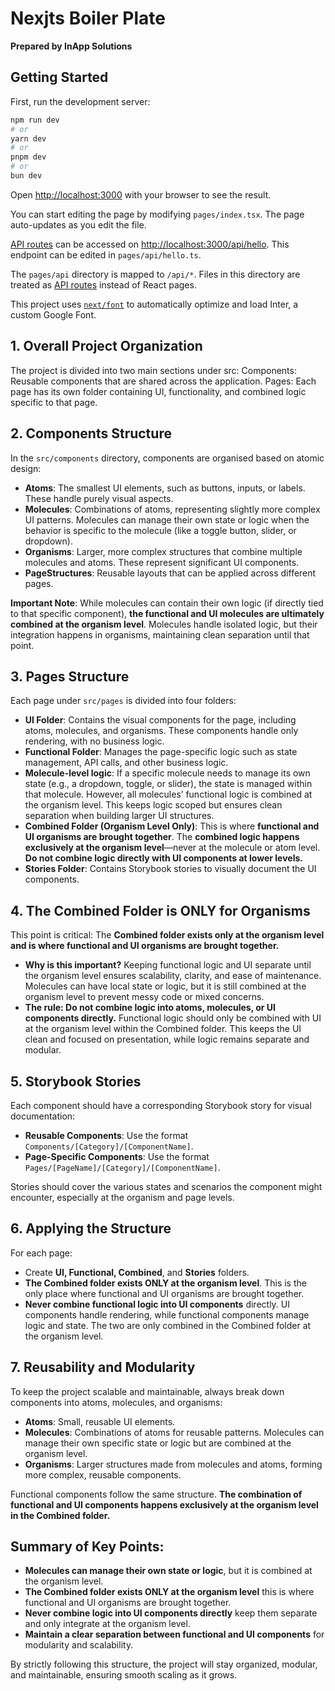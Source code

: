 # Nexjts Boiler Plate
**Prepared by InApp Solutions**

## Getting Started

First, run the development server:

```bash
npm run dev
# or
yarn dev
# or
pnpm dev
# or
bun dev
```

Open [http://localhost:3000](http://localhost:3000) with your browser to see the result.

You can start editing the page by modifying `pages/index.tsx`. The page auto-updates as you edit the file.

[API routes](https://nextjs.org/docs/api-routes/introduction) can be accessed on [http://localhost:3000/api/hello](http://localhost:3000/api/hello). This endpoint can be edited in `pages/api/hello.ts`.

The `pages/api` directory is mapped to `/api/*`. Files in this directory are treated as [API routes](https://nextjs.org/docs/api-routes/introduction) instead of React pages.

This project uses [`next/font`](https://nextjs.org/docs/basic-features/font-optimization) to automatically optimize and load Inter, a custom Google Font.

## **1. Overall Project Organization**
The project is divided into two main sections under src:
Components: Reusable components that are shared across the application.
Pages: Each page has its own folder containing UI, functionality, and combined logic specific to that page.

## **2. Components Structure**
In the `src/components` directory, components are organised based on atomic design:
- **Atoms**: The smallest UI elements, such as buttons, inputs, or labels. These handle purely visual aspects.
- **Molecules**: Combinations of atoms, representing slightly more complex UI patterns. Molecules can manage their own state or logic when the behavior is specific to the molecule (like a toggle button, slider, or dropdown).
- **Organisms**: Larger, more complex structures that combine multiple molecules and atoms. These represent significant UI components.
- **PageStructures**: Reusable layouts that can be applied across different pages.

**Important Note**: While molecules can contain their own logic (if directly tied to that specific component), **the functional and UI molecules are ultimately combined at the organism level**. Molecules handle isolated logic, but their integration happens in organisms, maintaining clean separation until that point.


## **3. Pages Structure**
Each page under `src/pages` is divided into four folders:
- **UI Folder**: Contains the visual components for the page, including atoms, molecules, and organisms. These components handle only rendering, with no business logic.
- **Functional Folder**: Manages the page-specific logic such as state management, API calls, and other business logic.
- **Molecule-level logic**: If a specific molecule needs to manage its own state (e.g., a dropdown, toggle, or slider), the state is managed within that molecule. However, all molecules’ functional logic is combined at the organism level. This keeps logic scoped but ensures clean separation when building larger UI structures.
- **Combined Folder (Organism Level Only)**: This is where **functional and UI organisms are brought together**. The **combined logic happens exclusively at the organism level**—never at the molecule or atom level. **Do not combine logic directly with UI components at lower levels.**
- **Stories Folder**: Contains Storybook stories to visually document the UI components.

## **4. The Combined Folder is ONLY for Organisms**
This point is critical: The **Combined folder exists only at the organism level and is where functional and UI organisms are brought together.**
- **Why is this important?** Keeping functional logic and UI separate until the organism level ensures scalability, clarity, and ease of maintenance. Molecules can have local state or logic, but it is still combined at the organism level to prevent messy code or mixed concerns.
- **The rule: Do not combine logic into atoms, molecules, or UI components directly.** Functional logic should only be combined with UI at the organism level within the Combined folder. This keeps the UI clean and focused on presentation, while logic remains separate and modular.

## **5. Storybook Stories**
Each component should have a corresponding Storybook story for visual documentation:
- **Reusable Components**: Use the format `Components/[Category]/[ComponentName]`.
- **Page-Specific Components**: Use the format `Pages/[PageName]/[Category]/[ComponentName]`.

Stories should cover the various states and scenarios the component might encounter, especially at the organism and page levels.

##  **6. Applying the Structure**
For each page:
- Create **UI, Functional, Combined**, and **Stories** folders.
- **The Combined folder exists ONLY at the organism level**. This is the only place where functional and UI organisms are brought together.
- **Never combine functional logic into UI components** directly. UI components handle rendering, while functional components manage logic and state. The two are only combined in the Combined folder at the organism level.

## **7. Reusability and Modularity**
To keep the project scalable and maintainable, always break down components into atoms, molecules, and organisms:
- **Atoms**: Small, reusable UI elements.
- **Molecules**: Combinations of atoms for reusable patterns. Molecules can manage their own specific state or logic but are combined at the organism level.
- **Organisms**: Larger structures made from molecules and atoms, forming more complex, reusable components.

Functional components follow the same structure. **The combination of functional and UI components happens exclusively at the organism level in the Combined folder.**

## Summary of Key Points:
- **Molecules can manage their own state or logic**, but it is combined at the organism level.
- **The Combined folder exists ONLY at the organism level** this is where functional and UI organisms are brought together.
- **Never combine logic into UI components directly** keep them separate and only integrate at the organism level.
- **Maintain a clear separation between functional and UI components** for modularity and scalability.


By strictly following this structure, the project will stay organized, modular, and maintainable, ensuring smooth scaling as it grows.

